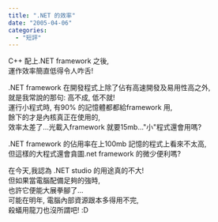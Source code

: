 ```yaml
---
title: ".NET 的效率"
date: "2005-04-06"
categories: 
  - "短評"
---
```


C++ 配上.NET framework 之後,  
運作效率簡直低得令人咋舌!

.NET framework 在開發程式上除了佔有高速開發及易用性高之外,  
就是我常說的那句: 高不成, 低不就!  
運行小程式時, 有90% 的記憶體都都給framework 用,  
餘下的才是內核真正在使用的,  
效率太差了...光載入framework 就要15mb..."小"程式還會用嗎?

.NET framework 的佔用率在上100mb 記憶的程式上看來不太高,  
但這樣的大程式還會貪圖.net framework 的微少便利嗎?

在今天,我認為 .NET studio 的用途真的不大!  
但如果當電腦配備足夠的強時,  
也許它便能大展拳腳了...  
可能在明年, 電腦內部資源跟本多得用不完,  
殺蟻用龍刀也沒所謂吧! :D
